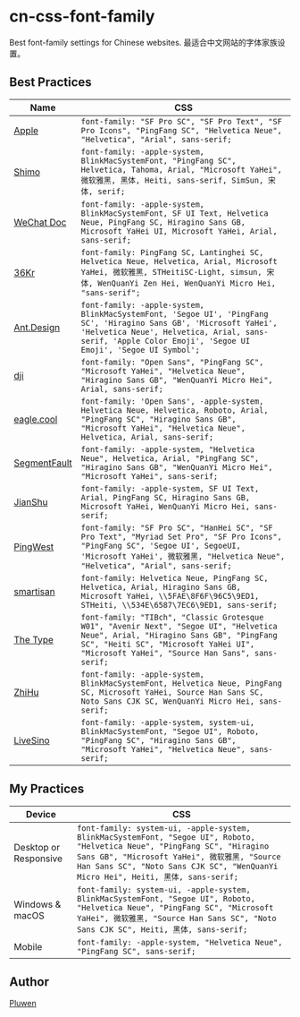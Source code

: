 # cn-css-font-family
Best font-family settings for Chinese websites. 最适合中文网站的字体家族设置。

## Best Practices
| Name | CSS |
| --- | --- |
| [Apple](https://www.apple.com.cn/cn/) | ``font-family: "SF Pro SC", "SF Pro Text", "SF Pro Icons", "PingFang SC", "Helvetica Neue", "Helvetica", "Arial", sans-serif;`` |
| [Shimo](https://shimo.im/) | ``font-family: -apple-system, BlinkMacSystemFont, "PingFang SC", Helvetica, Tahoma, Arial, "Microsoft YaHei", 微软雅黑, 黑体, Heiti, sans-serif, SimSun, 宋体, serif;`` |
| [WeChat Doc](https://developers.weixin.qq.com/doc/) | ``font-family: -apple-system, BlinkMacSystemFont, SF UI Text, Helvetica Neue, PingFang SC, Hiragino Sans GB, Microsoft YaHei UI, Microsoft YaHei, Arial, sans-serif;`` |
| [36Kr](https://36kr.com/) | ``font-family: PingFang SC, Lantinghei SC, Helvetica Neue, Helvetica, Arial, Microsoft YaHei, 微软雅黑, STHeitiSC-Light, simsun, 宋体, WenQuanYi Zen Hei, WenQuanYi Micro Hei, "sans-serif";`` |
| [Ant.Design](https://ant.design/index-cn) | ``font-family: -apple-system, BlinkMacSystemFont, 'Segoe UI', 'PingFang SC', 'Hiragino Sans GB', 'Microsoft YaHei', 'Helvetica Neue', Helvetica, Arial, sans-serif, 'Apple Color Emoji', 'Segoe UI Emoji', 'Segoe UI Symbol';`` |
| [dji](https://www.dji.com/cn) | ``font-family: "Open Sans", "PingFang SC", "Microsoft YaHei", "Helvetica Neue", "Hiragino Sans GB", "WenQuanYi Micro Hei", Arial, sans-serif;`` |
| [eagle.cool](https://eagle.cool/) | ``font-family: 'Open Sans', -apple-system, Helvetica Neue, Helvetica, Roboto, Arial, "PingFang SC", "Hiragino Sans GB", "Microsoft YaHei", "Helvetica Neue", Helvetica, Arial, sans-serif;`` |
| [SegmentFault](https://segmentfault.com/) | ``font-family: -apple-system, "Helvetica Neue", Helvetica, Arial, "PingFang SC", "Hiragino Sans GB", "WenQuanYi Micro Hei", "Microsoft YaHei", sans-serif;`` |
| [JianShu](https://www.jianshu.com/) | ``font-family: -apple-system, SF UI Text, Arial, PingFang SC, Hiragino Sans GB, Microsoft YaHei, WenQuanYi Micro Hei, sans-serif;`` |
| [PingWest](https://www.pingwest.com/) | ``font-family: "SF Pro SC", "HanHei SC", "SF Pro Text", "Myriad Set Pro", "SF Pro Icons", "PingFang SC", 'Segoe UI', SegoeUI, 'Microsoft YaHei', 微软雅黑, "Helvetica Neue", "Helvetica", "Arial", sans-serif;`` |
| [smartisan](http://www.smartisan.com/) | ``font-family: Helvetica Neue, PingFang SC, Helvetica, Arial, Hiragino Sans GB, Microsoft YaHei, \\5FAE\8F6F\96C5\9ED1, STHeiti, \\534E\6587\7EC6\9ED1, sans-serif;`` |
| [The Type](https://thetype.com/zh-hans/) | ``font-family: "TIBch", "Classic Grotesque W01", "Avenir Next", "Segoe UI", "Helvetica Neue", Arial, "Hiragino Sans GB", "PingFang SC", "Heiti SC", "Microsoft YaHei UI", "Microsoft YaHei", "Source Han Sans", sans-serif;`` |
| [ZhiHu](https://www.zhihu.com/) | ``font-family: -apple-system, BlinkMacSystemFont, Helvetica Neue, PingFang SC, Microsoft YaHei, Source Han Sans SC, Noto Sans CJK SC, WenQuanYi Micro Hei, sans-serif;`` |
| [LiveSino](https://livesino.net/) | ``font-family: -apple-system, system-ui, BlinkMacSystemFont, "Segoe UI", Roboto, "PingFang SC", "Hiragino Sans GB", "Microsoft YaHei", "Helvetica Neue", sans-serif;`` |

## My Practices
| Device | CSS |
| --- | --- |
| Desktop or Responsive | ``font-family: system-ui, -apple-system, BlinkMacSystemFont, "Segoe UI", Roboto, "Helvetica Neue", "PingFang SC", "Hiragino Sans GB", "Microsoft YaHei", 微软雅黑, "Source Han Sans SC", "Noto Sans CJK SC", "WenQuanYi Micro Hei", Heiti, 黑体, sans-serif;`` |
| Windows & macOS | ``font-family: system-ui, -apple-system, BlinkMacSystemFont, "Segoe UI", Roboto, "Helvetica Neue", "PingFang SC", "Microsoft YaHei", 微软雅黑, "Source Han Sans SC", "Noto Sans CJK SC", Heiti, 黑体, sans-serif;`` |
| Mobile | ``font-family: -apple-system, "Helvetica Neue", "PingFang SC", sans-serif;`` |

## Author
[Pluwen](https://twitter.com/pluwen)
